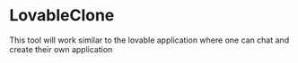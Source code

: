 # LovableClone
This tool will work similar to the lovable application where one can chat and create their own application
